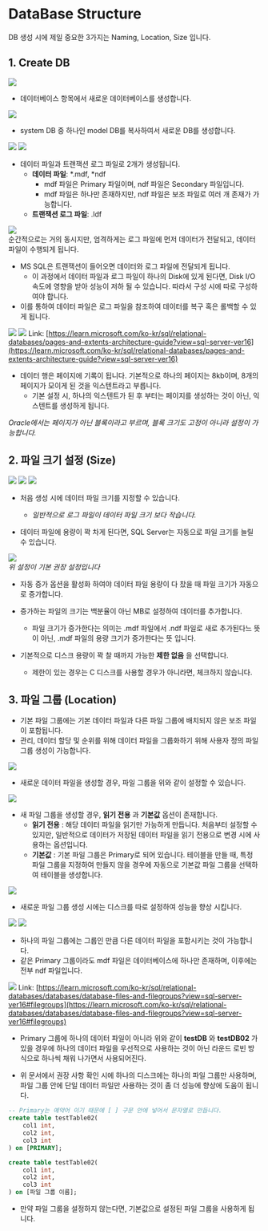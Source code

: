 # DataBase Structure
DB 생성 시에 제일 중요한 3가지는 Naming, Location, Size 입니다.

## 1. Create DB

![](./MD_Images/002_01001.jpg)
* 데이터베이스 항목에서 새로운 데이터베이스를 생성합니다.

![](./MD_Images/002_01002.jpg)
* system DB 중 하나인 model DB를 복사하여서 새로운 DB를 생성합니다.

![](./MD_Images/002_01003.jpg)
![](./MD_Images/002_01004.jpg)
* 데이터 파일과 트랜잭션 로그 파일로 2개가 생성됩니다.
    * __데이터 파일__: *.mdf, *ndf
        * mdf 파일은 Primary 파일이며, ndf 파일은 Secondary 파일입니다.
        * mdf 파일은 하나만 존재하지만, ndf 파일은 보조 파일로 여러 개 존재가 가능합니다.
    * __트랜잭션 로그 파일__: .ldf

![](./MD_Images/002_01005.jpg)  
순간적으로는 거의 동시지만, 엄격하게는 로그 파일에 먼저 데이터가 전달되고, 데이터 파일이 수행되게 됩니다.

* MS SQL은 트랜잭션이 들어오면 데이터와 로그 파일에 전달되게 됩니다.
    * 이 과정에서 데이터 파일과 로그 파일이 하나의 Disk에 있게 된다면, Disk I/O 속도에 영향을 받아 성능이 저하 될 수 있습니다. 따라서 구성 시에 따로 구성하여야 합니다.
* 이를 통하여 데이터 파일은 로그 파일을 참조하여 데이터를 복구 혹은 롤백할 수 있게 됩니다.

![](./MD_Images/002_01006.jpg)
![](./MD_Images/002_01007.jpg)
Link: [https://learn.microsoft.com/ko-kr/sql/relational-databases/pages-and-extents-architecture-guide?view=sql-server-ver16](https://learn.microsoft.com/ko-kr/sql/relational-databases/pages-and-extents-architecture-guide?view=sql-server-ver16)
* 데이터 행은 페이지에 기록이 됩니다. 기본적으로 하나의 페이지는 8kb이며, 8개의 페이지가 모이게 된 것을 익스텐트라고 부릅니다.
    * 기본 설정 시, 하나의 익스텐트가 된 후 부터는 페이지를 생성하는 것이 아닌, 익스텐트를 생성하게 됩니다.  

_Oracle에서는 페이지가 아닌 블록이라고 부르며, 블록 크기도 고정이 아니라 설정이 가능합니다._

## 2. 파일 크기 설정 (Size)
![](./MD_Images/002_02001.jpg)
![](./MD_Images/002_02002.jpg)
![](./MD_Images/002_02003.jpg)
* 처음 생성 시에 데이터 파일 크기를 지정할 수 있습니다.
    * _일반적으로 로그 파일이 데이터 파일 크기 보다 작습니다._

* 데이터 파일에 용량이 꽉 차게 된다면, SQL Server는 자동으로 파일 크기를 늘릴 수 있습니다.

![](./MD_Images/002_02004.jpg)  
_위 설정이 기본 권장 설정입니다_
* 자동 증가 옵션을 활성화 하여야 데이터 파일 용량이 다 찼을 때 파일 크기가 자동으로 증가합니다.
* 증가하는 파일의 크기는 백분율이 아닌 MB로 설정하여 데이터를 추가합니다.
    * 파일 크기가 증가한다는 의미는 .mdf 파일에서 .ndf 파일로 새로 추가된다느 뜻이 아닌, .mdf 파일의 용량 크기가 증가한다는 뜻 입니다.

* 기본적으로 디스크 용량이 꽉 찰 때까지 가능한 __제한 없음__ 을 선택합니다.
    * 제한이 있는 경우는 C 디스크를 사용할 경우가 아니라면, 체크하지 않습니다.


## 3. 파일 그룹 (Location)
* 기본 파일 그룹에는 기본 데이터 파일과 다른 파일 그룹에 배치되지 않은 보조 파일이 포함됩니다.
* 관리, 데이터 할당 및 순위를 위해 데이터 파일을 그룹화하기 위해 사용자 정의 파일 그룹 생성이 가능합니다.

![](./MD_Images/02_03001.jpg)
* 새로운 데이터 파일을 생성할 경우, 파일 그룹을 위와 같이 설정할 수 있습니다.

![](./MD_Images/02_03002.jpg)
* 새 파일 그룹을 생성할 경우, __읽기 전용__ 과 __기본값__ 옵션이 존재합니다.
    * __읽기 전용__ : 해당 데이터 파일을 읽기만 가능하게 만듭니다. 처음부터 설정할 수 있지만, 일반적으로 데이터가 저장된 데이터 파일을 읽기 전용으로 변경 시에 사용하는 옵션입니다.
    * __기본값__ : 기본 파일 그룹은 Primary로 되어 있습니다. 테이블을 만들 때, 특정 파일 그룹을 지정하여 만들지 않을 경우에 자동으로 기본값 파일 그룹을 선택하여 테이블을 생성합니다.

![](./MD_Images/02_03003.jpg)
* 새로운 파일 그룹 생성 시에는 디스크를 따로 설정하여 성능을 향상 시킵니다.

![](./MD_Images/02_03004.jpg)
![](./MD_Images/02_03005.jpg)
* 하나의 파일 그룹에는 그룹인 만큼 다른 데이터 파일을 포함시키는 것이 가능합니다.
* 같은 Primary 그룹이라도 mdf 파일은 데이터베이스에 하나만 존재하며, 이후에는 전부 ndf 파일입니다.

![](./MD_Images/02_03006.jpg)
Link: [https://learn.microsoft.com/ko-kr/sql/relational-databases/databases/database-files-and-filegroups?view=sql-server-ver16#filegroups](https://learn.microsoft.com/ko-kr/sql/relational-databases/databases/database-files-and-filegroups?view=sql-server-ver16#filegroups)
* Primary 그룹에 하나의 데이터 파일이 아니라 위와 같이 __testDB__ 와 __testDB02__ 가 있을 경우에 하나의 데이터 파일을 우선적으로 사용하는 것이 아닌 라운드 로빈 방식으로 하나씩 채워 나가면서 사용되어진다.

* 위 문서에서 권장 사항 확인 시에 하나의 디스크에는 하나의 파일 그룹만 사용하며, 파일 그룹 안에 단일 데이터 파일만 사용하는 것이 좀 더 성능에 향상에 도움이 됩니다.

```sql
-- Primary는 예약어 이기 때문에 [ ] 구문 안에 넣어서 문자열로 만듭니다.
create table testTable02(
	col1 int,
	col2 int,
	col3 int
) on [PRIMARY];

create table testTable02(
	col1 int,
	col2 int,
	col3 int
) on [파일 그룹 이름];
```
* 만약 파일 그룹을 설정하지 않는다면, 기본값으로 설정된 파일 그룹을 사용하게 됩니다.
